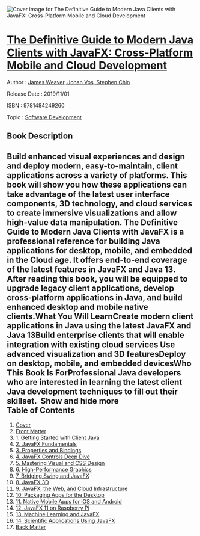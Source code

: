 ![Cover image for The Definitive Guide to Modern Java Clients with JavaFX: Cross-Platform Mobile and Cloud Development](https://imgdetail.ebookreading.net/cover/cover/20200215/EB9781484249260.jpg)

[The Definitive Guide to Modern Java Clients with JavaFX: Cross-Platform Mobile and Cloud Development](https://ebookreading.net/view/book/The+Definitive+Guide+to+Modern+Java+Clients+with+JavaFX%3A+Cross-Platform+Mobile+and+Cloud+Development-EB9781484249260_1.html "The Definitive Guide to Modern Java Clients with JavaFX: Cross-Platform Mobile and Cloud Development")
====================================================================================================================

Author : [James Weaver](https://ebookreading.net/search/author/James+Weaver),[ Johan Vos](https://ebookreading.net/search/author/+Johan+Vos),[ Stephen Chin](https://ebookreading.net/search/author/+Stephen+Chin)

Release Date : 2019/11/01

ISBN : 9781484249260

Topic : [Software Development](https://ebookreading.net/search/category/software-development)

Book Description
-----------------

 Build enhanced visual experiences and design and deploy modern, easy-to-maintain, client applications across a variety of platforms. This book will show you how these applications can take advantage of the latest user interface components, 3D technology, and cloud services to create immersive visualizations and allow high-value data manipulation. The Definitive Guide to Modern Java Clients with JavaFX is a professional reference for building Java applications for desktop, mobile, and embedded in the Cloud age. It offers end-to-end coverage of the latest features in JavaFX and Java 13. After reading this book, you will be equipped to upgrade legacy client applications, develop cross-platform applications in Java, and build enhanced desktop and mobile native clients.What You Will LearnCreate modern client applications in Java using the latest JavaFX and Java 13Build enterprise clients that will enable integration with existing cloud services Use advanced visualization and 3D featuresDeploy on desktop, mobile, and embedded devicesWho This Book Is ForProfessional Java developers who are interested in learning the latest client Java development techniques to fill out their skillset.         Show and hide more                
Table of Contents
-----------------

1. [Cover](https://ebookreading.net/view/book/The+Definitive+Guide+to+Modern+Java+Clients+with+JavaFX%3A+Cross-Platform+Mobile+and+Cloud+Development-EB9781484249260_1.html)
1. [Front Matter](https://ebookreading.net/view/book/The+Definitive+Guide+to+Modern+Java+Clients+with+JavaFX%3A+Cross-Platform+Mobile+and+Cloud+Development-EB9781484249260_2.html)
1. [1. Getting Started with Client Java](https://ebookreading.net/view/book/The+Definitive+Guide+to+Modern+Java+Clients+with+JavaFX%3A+Cross-Platform+Mobile+and+Cloud+Development-EB9781484249260_3.html)
1. [2. JavaFX Fundamentals](https://ebookreading.net/view/book/The+Definitive+Guide+to+Modern+Java+Clients+with+JavaFX%3A+Cross-Platform+Mobile+and+Cloud+Development-EB9781484249260_4.html)
1. [3. Properties and Bindings](https://ebookreading.net/view/book/The+Definitive+Guide+to+Modern+Java+Clients+with+JavaFX%3A+Cross-Platform+Mobile+and+Cloud+Development-EB9781484249260_5.html)
1. [4. JavaFX Controls Deep Dive](https://ebookreading.net/view/book/The+Definitive+Guide+to+Modern+Java+Clients+with+JavaFX%3A+Cross-Platform+Mobile+and+Cloud+Development-EB9781484249260_6.html)
1. [5. Mastering Visual and CSS Design](https://ebookreading.net/view/book/The+Definitive+Guide+to+Modern+Java+Clients+with+JavaFX%3A+Cross-Platform+Mobile+and+Cloud+Development-EB9781484249260_7.html)
1. [6. High-Performance Graphics](https://ebookreading.net/view/book/The+Definitive+Guide+to+Modern+Java+Clients+with+JavaFX%3A+Cross-Platform+Mobile+and+Cloud+Development-EB9781484249260_8.html)
1. [7. Bridging Swing and JavaFX](https://ebookreading.net/view/book/The+Definitive+Guide+to+Modern+Java+Clients+with+JavaFX%3A+Cross-Platform+Mobile+and+Cloud+Development-EB9781484249260_9.html)
1. [8. JavaFX 3D](https://ebookreading.net/view/book/The+Definitive+Guide+to+Modern+Java+Clients+with+JavaFX%3A+Cross-Platform+Mobile+and+Cloud+Development-EB9781484249260_10.html)
1. [9. JavaFX, the Web, and Cloud Infrastructure](https://ebookreading.net/view/book/The+Definitive+Guide+to+Modern+Java+Clients+with+JavaFX%3A+Cross-Platform+Mobile+and+Cloud+Development-EB9781484249260_11.html)
1. [10. Packaging Apps for the Desktop](https://ebookreading.net/view/book/The+Definitive+Guide+to+Modern+Java+Clients+with+JavaFX%3A+Cross-Platform+Mobile+and+Cloud+Development-EB9781484249260_12.html)
1. [11. Native Mobile Apps for iOS and Android](https://ebookreading.net/view/book/The+Definitive+Guide+to+Modern+Java+Clients+with+JavaFX%3A+Cross-Platform+Mobile+and+Cloud+Development-EB9781484249260_13.html)
1. [12. JavaFX 11 on Raspberry Pi](https://ebookreading.net/view/book/The+Definitive+Guide+to+Modern+Java+Clients+with+JavaFX%3A+Cross-Platform+Mobile+and+Cloud+Development-EB9781484249260_14.html)
1. [13. Machine Learning and JavaFX](https://ebookreading.net/view/book/The+Definitive+Guide+to+Modern+Java+Clients+with+JavaFX%3A+Cross-Platform+Mobile+and+Cloud+Development-EB9781484249260_15.html)
1. [14. Scientific Applications Using JavaFX](https://ebookreading.net/view/book/The+Definitive+Guide+to+Modern+Java+Clients+with+JavaFX%3A+Cross-Platform+Mobile+and+Cloud+Development-EB9781484249260_16.html)
1. [Back Matter](https://ebookreading.net/view/book/The+Definitive+Guide+to+Modern+Java+Clients+with+JavaFX%3A+Cross-Platform+Mobile+and+Cloud+Development-EB9781484249260_17.html)
